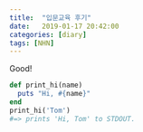 ```yaml
---
title:  "입문교육 후기"
date:   2019-01-17 20:42:00
categories: [diary]
tags: [NHN]
---
```


Good!


``` ruby
def print_hi(name)
  puts "Hi, #{name}"
end
print_hi('Tom')
#=> prints 'Hi, Tom' to STDOUT.
```

